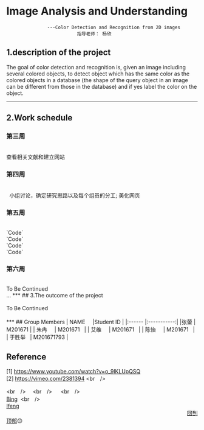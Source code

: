# Image Analysis and Understanding
                   ---Color Detection and Recognition from 2D images  
                              指导老师： 杨欣
   
## 1.description of the project
   The  goal  of  color  detection  and  recognition  is,  given  an  image  including  several 
colored  objects,  to  detect  object  which has the same  color  as  the colored  objects  in a 
database  (the shape of the  query object  in an image can be different from those in the 
database)  and if yes label  the  color  on the object.
***
## 2.Work schedule
### 第三周    
<br />
    查看相关文献和建立网站
<br />

### 第四周
<br />
   小组讨论，确定研究思路以及每个组员的分工;
   美化网页
<br />

### 第五周
<br />
`Code`<br>`Code`<br> `Code`<br>`Code`
<br />

### 第六周
<br />
   To Be Continued
<br />
 ...
 ***
## 3.The outcome of the project
<br />
<br />
   To Be Continued
<br />
<br />
***
## Group Members
| NAME     |Student ID  |
|:------   |:-----------:|
|张蓥       | M201671    |
|  朱冉     | M201671    |
|  艾维     | M201671    |
|  陈怡     | M201671    |
|  于胜举   | M201671793 |　　　　　　　　　　　　　　　　　　　　　　　　　

## Reference
  [1] https://www.youtube.com/watch?v=o_9lKLUpQSQ  
  [2] https://vimeo.com/2381394
  <br　/>
  
  <br　/>　
  <br　/>　
  <br　/>　　　　　　　　　　　　　　　　　　　　　　　　　　　　　　　　[Bing](http://cn.bing.com/?scope=web "悬停显示")
  <br　/>　　　　　　　　　　　　　　　　　　　　　　　　　　　　　　　　　　[Ifeng](http://www.ifeng.com/  "悬停显示")
  <br />　　　　　　　　　　　　　　　　　　　　　　　　　　　　　　　　　　[回到顶部](#readme):blush:
